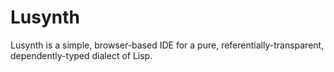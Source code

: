 # Lusynth
Lusynth is a simple, browser-based IDE for a pure, referentially-transparent, dependently-typed dialect of Lisp.
